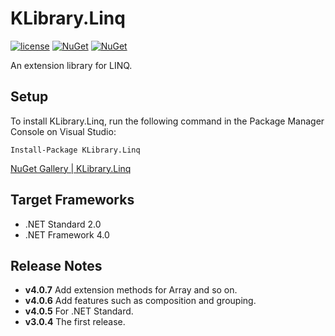 # KLibrary.Linq
[![license](https://img.shields.io/github/license/sakapon/KLibrary.Linq.svg)](LICENSE)
[![NuGet](https://img.shields.io/nuget/v/KLibrary.Linq.svg)](https://www.nuget.org/packages/KLibrary.Linq/)
[![NuGet](https://img.shields.io/nuget/dt/KLibrary.Linq.svg)](https://www.nuget.org/packages/KLibrary.Linq/)

An extension library for LINQ.

## Setup
To install KLibrary.Linq, run the following command in the Package Manager Console on Visual Studio:

```
Install-Package KLibrary.Linq
```

[NuGet Gallery | KLibrary.Linq](https://www.nuget.org/packages/KLibrary.Linq/)

## Target Frameworks
- .NET Standard 2.0
- .NET Framework 4.0

## Release Notes
- **v4.0.7** Add extension methods for Array and so on.
- **v4.0.6** Add features such as composition and grouping.
- **v4.0.5** For .NET Standard.
- **v3.0.4** The first release.
